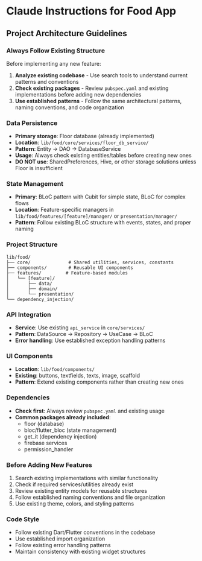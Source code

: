 # Claude Instructions for Food App

## Project Architecture Guidelines

### Always Follow Existing Structure
Before implementing any new feature:

1. **Analyze existing codebase** - Use search tools to understand current patterns and conventions
2. **Check existing packages** - Review `pubspec.yaml` and existing implementations before adding new dependencies
3. **Use established patterns** - Follow the same architectural patterns, naming conventions, and code organization

### Data Persistence
- **Primary storage**: Floor database (already implemented)
- **Location**: `lib/food/core/services/floor_db_service/`
- **Pattern**: Entity → DAO → DatabaseService
- **Usage**: Always check existing entities/tables before creating new ones
- **DO NOT use**: SharedPreferences, Hive, or other storage solutions unless Floor is insufficient

### State Management
- **Primary**: BLoC pattern with Cubit for simple state, BLoC for complex flows
- **Location**: Feature-specific managers in `lib/food/features/[feature]/manager/` or `presentation/manager/`
- **Pattern**: Follow existing BLoC structure with events, states, and proper naming

### Project Structure
```
lib/food/
├── core/              # Shared utilities, services, constants
├── components/        # Reusable UI components
├── features/         # Feature-based modules
│   └── [feature]/
│       ├── data/
│       ├── domain/
│       └── presentation/
└── dependency_injection/
```

### API Integration
- **Service**: Use existing `api_service` in `core/services/`
- **Pattern**: DataSource → Repository → UseCase → BLoC
- **Error handling**: Use established exception handling patterns

### UI Components
- **Location**: `lib/food/components/`
- **Existing**: buttons, textfields, texts, image, scaffold
- **Pattern**: Extend existing components rather than creating new ones

### Dependencies
- **Check first**: Always review `pubspec.yaml` and existing usage
- **Common packages already included**: 
  - floor (database)
  - bloc/flutter_bloc (state management)
  - get_it (dependency injection)
  - firebase services
  - permission_handler

### Before Adding New Features
1. Search existing implementations with similar functionality
2. Check if required services/utilities already exist
3. Review existing entity models for reusable structures
4. Follow established naming conventions and file organization
5. Use existing theme, colors, and styling patterns

### Code Style
- Follow existing Dart/Flutter conventions in the codebase
- Use established import organization
- Follow existing error handling patterns
- Maintain consistency with existing widget structures